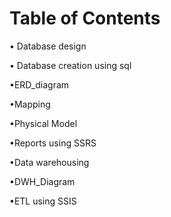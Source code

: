 
# Table of Contents
• Database design

• Database creation using sql

•ERD_diagram

•Mapping

•Physical Model

•Reports using SSRS

•Data warehousing

•DWH_Diagram

•ETL using SSIS
